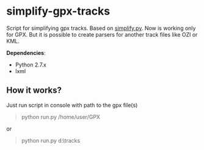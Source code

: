 simplify-gpx-tracks
===================

Script for simplifying gpx tracks. Based on [simplify.py](<https://github.com/omarestrella/simplify.py>). 
Now is working only for GPX. But it is possible to create parsers for another track files like OZI or KML.

**Dependencies**:

* Python 2.7.x
* lxml


How it works?
-------------

Just run script in console with path to the gpx file(s)

  >python run.py /home/user/GPX
  
or

  >python run.py d:\\tracks
